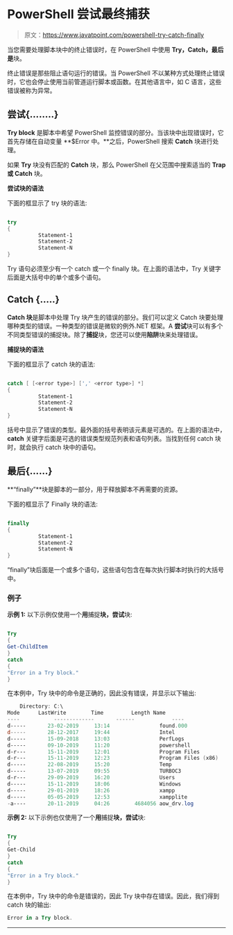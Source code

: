 # PowerShell 尝试最终捕获

> 原文：<https://www.javatpoint.com/powershell-try-catch-finally>

当您需要处理脚本块中的终止错误时，在 PowerShell 中使用 **Try，Catch，最后是**块。

终止错误是那些阻止语句运行的错误。当 PowerShell 不以某种方式处理终止错误时，它也会停止使用当前管道运行脚本或函数。在其他语言中，如 C 语言，这些错误被称为异常。

## 尝试{........}

**Try block** 是脚本中希望 PowerShell 监控错误的部分。当该块中出现错误时，它首先存储在自动变量 **$Error 中。**之后，PowerShell 搜索 **Catch** 块进行处理。

如果 **Try** 块没有匹配的 **Catch** 块，那么 PowerShell 在父范围中搜索适当的 **Trap 或 Catch** 块。

**尝试块的语法**

下面的框显示了 try 块的语法:

```powershell

try 
{
          Statement-1
          Statement-2
          Statement-N
}          

```

Try 语句必须至少有一个 catch 或一个 finally 块。在上面的语法中，Try 关键字后面是大括号中的单个或多个语句。

## Catch {.....}

**Catch 块**是脚本中处理 Try 块产生的错误的部分。我们可以定义 Catch 块要处理哪种类型的错误。一种类型的错误是微软的例外.NET 框架。A **尝试**块可以有多个不同类型错误的捕捉块。除了**捕捉**块，您还可以使用**陷阱**块来处理错误。

**捕捉块的语法**

下面的框显示了 catch 块的语法:

```powershell

catch [ [<error type>] [',' <error type>] *] 
{
          Statement-1
          Statement-2
          Statement-N
}     

```

括号中显示了错误的类型。最外面的括号表明该元素是可选的。在上面的语法中， **catch** 关键字后面是可选的错误类型规范列表和语句列表。当找到任何 catch 块时，就会执行 catch 块中的语句。

## 最后{......}

**“finally”**块是脚本的一部分，用于释放脚本不再需要的资源。

下面的框显示了 Finally 块的语法:

```powershell

finally
{
          Statement-1
          Statement-2
          Statement-N
}          

```

“finally”块后面是一个或多个语句，这些语句包含在每次执行脚本时执行的大括号中。

### 例子

**示例 1:** 以下示例仅使用一个**用**捕捉**块，尝试**块:

```powershell

Try
{
Get-ChildItem
}
catch
{
"Error in a Try block."
}

```

在本例中，Try 块中的命令是正确的，因此没有错误，并显示以下输出:

```powershell
    Directory: C:\
Mode      LastWrite        Time         Length Name
----           -------------       ------            ----
d-----       23-02-2019     13:14                found.000
d-----       28-12-2017     19:44                Intel
d-----       15-09-2018     13:03                PerfLogs
d-----       09-10-2019     11:20                powershell
d-r---       15-11-2019     12:01                Program Files
d-r---       15-11-2019     12:23                Program Files (x86)
d-----       22-08-2019     15:20                Temp
d-----       13-07-2019     09:55                TURBOC3
d-r---       29-09-2019     16:20                Users
d-----       15-11-2019     18:06                Windows
d-----       29-01-2019     18:26                xampp
d-----       05-05-2019     12:53                xampplite
-a----       20-11-2019     04:26        4684056 aow_drv.log  

```

**示例 2:** 以下示例也仅使用了一个**用**捕捉**块，尝试**块:

```powershell

Try
{
Get-Child
}
catch
{
"Error in a Try block."
}

```

在本例中，Try 块中的命令是错误的，因此 Try 块中存在错误。因此，我们得到 catch 块的输出:

```powershell
Error in a Try block.

```

* * *